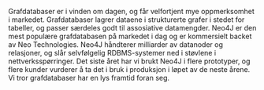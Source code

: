 Grafdatabaser er i vinden om dagen, og får velfortjent mye oppmerksomhet i markedet. Grafdatabaser lagrer dataene i strukturerte grafer i stedet for tabeller, og passer særdeles godt til assosiative datamengder. Neo4J er den mest populære grafdatabasen på markedet i dag og er kommersielt backet av Neo Technologies. Neo4J håndterer milliarder av datanoder og relasjoner, og slår selvfølgelig RDBMS-systemer ned i støvlene i nettverksspørringer. Det siste året har vi brukt Neo4J i flere prototyper, og flere kunder vurderer å ta det i bruk i produksjon i løpet av de neste årene. Vi tror grafdatabaser har en lys framtid foran seg.